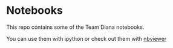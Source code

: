 # Notebooks

This repo contains some of the Team Diana notebooks.

You can use them with ipython or check out them with [nbviewer](http://nbviewer.ipython.org/)
